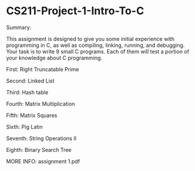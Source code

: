 # CS211-Project-1-Intro-To-C

Summary:

This assignment is designed to give you some initial experience with programming in C, as well as compiling, linking, running, and debugging. Your task is to write 9 small C programs. Each of them will test a portion of your knowledge about C programming. 

First: Right Truncatable Prime 

Second: Linked List

Third: Hash table

Fourth: Matrix Multiplication

Fifth: Matrix Squares

Sixth: Pig Latin

Seventh: String Operations II

Eighth: Binary Search Tree

MORE INFO: assignment 1.pdf
